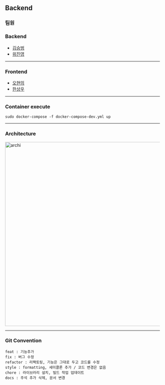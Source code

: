 ## Backend 

### 팀원

### Backend
- [김승범](https://github.com/daily1313)
- [위진영](https://github.com/weejinyoung)
<hr> 

### Frontend
- [오현의](https://github.com/hyunyeee)
- [한상우](https://github.com/han-wo)

<hr>

### Container execute
``sudo docker-compose -f docker-compose-dev.yml up``

<hr>

### Architecture

<img width="600" alt="archi" src="https://github.com/daily1313/concurrency/assets/88074556/1f753c89-645b-4ff5-8b4f-6a4936bab0a4">

<hr>

### Git Convention

```text
feat : 기능추가
fix : 버그 수정
refactor : 리팩토링, 기능은 그대로 두고 코드를 수정
style : formatting, 세미콜론 추가 / 코드 변경은 없음
chore : 라이브러리 설치, 빌드 작업 업데이트
docs : 주석 추가 삭제, 문서 변경
```